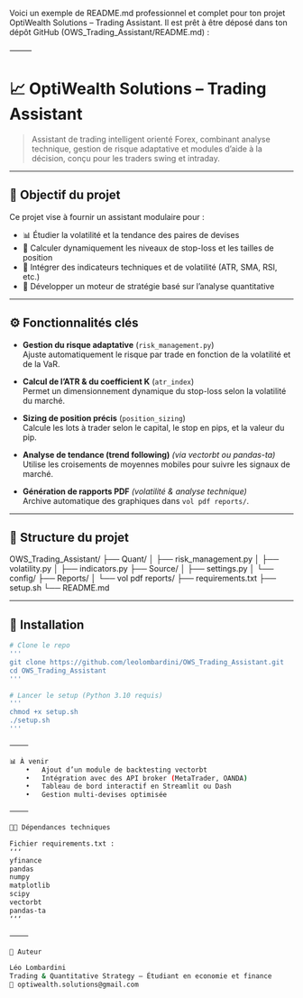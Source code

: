 Voici un exemple de README.md professionnel et complet pour ton projet OptiWealth Solutions – Trading Assistant. Il est prêt à être déposé dans ton dépôt GitHub (OWS_Trading_Assistant/README.md) :

⸻

# 📈 OptiWealth Solutions – Trading Assistant

> Assistant de trading intelligent orienté Forex, combinant analyse technique, gestion de risque adaptative et modules d’aide à la décision, conçu pour les traders swing et intraday.

---

## 🧠 Objectif du projet

Ce projet vise à fournir un assistant modulaire pour :

- 📊 Étudier la volatilité et la tendance des paires de devises
- 🎯 Calculer dynamiquement les niveaux de stop-loss et les tailles de position
- 🔁 Intégrer des indicateurs techniques et de volatilité (ATR, SMA, RSI, etc.)
- 🧩 Développer un moteur de stratégie basé sur l’analyse quantitative

---

## ⚙️ Fonctionnalités clés

- **Gestion du risque adaptative** (`risk_management.py`)  
  Ajuste automatiquement le risque par trade en fonction de la volatilité et de la VaR.

- **Calcul de l’ATR & du coefficient K** (`atr_index`)  
  Permet un dimensionnement dynamique du stop-loss selon la volatilité du marché.

- **Sizing de position précis** (`position_sizing`)  
  Calcule les lots à trader selon le capital, le stop en pips, et la valeur du pip.

- **Analyse de tendance (trend following)** _(via vectorbt ou pandas-ta)_  
  Utilise les croisements de moyennes mobiles pour suivre les signaux de marché.

- **Génération de rapports PDF** _(volatilité & analyse technique)_  
  Archive automatique des graphiques dans `vol pdf reports/`.

---

## 📁 Structure du projet

OWS_Trading_Assistant/
├── Quant/
│ ├── risk_management.py
│ ├── volatility.py
│ ├── indicators.py
├── Source/
│ ├── settings.py
│ └── config/
├── Reports/
│ └── vol pdf reports/
├── requirements.txt
├── setup.sh
└── README.md

---

## 🚀 Installation

```bash
# Clone le repo
'''
git clone https://github.com/leolombardini/OWS_Trading_Assistant.git
cd OWS_Trading_Assistant
'''

# Lancer le setup (Python 3.10 requis)
'''
chmod +x setup.sh
./setup.sh
'''

⸻

📊 À venir
	•	Ajout d’un module de backtesting vectorbt
	•	Intégration avec des API broker (MetaTrader, OANDA)
	•	Tableau de bord interactif en Streamlit ou Dash
	•	Gestion multi-devises optimisée

⸻

🧑‍💻 Dépendances techniques

Fichier requirements.txt :
‘‘‘
yfinance
pandas
numpy
matplotlib
scipy
vectorbt
pandas-ta
‘‘‘

⸻

🧠 Auteur

Léo Lombardini
Trading & Quantitative Strategy – Étudiant en economie et finance
📧 optiwealth.solutions@gmail.com
```
